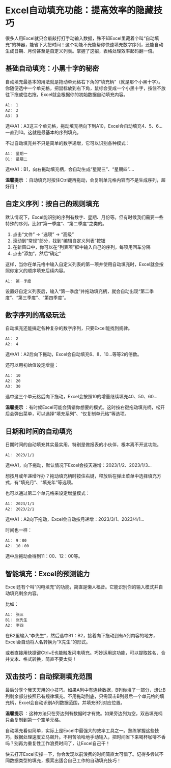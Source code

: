 # Excel自动填充功能：提高效率的隐藏技巧

很多人用Excel就只会敲敲打打手动输入数据，殊不知Excel里藏着个叫“自动填充”的神器，能省下大把时间！这个功能不光能帮你快速填充数字序列，还能自动生成日期、月份甚至是自定义列表。掌握了这招，表格处理效率起码翻一倍。

## 基础自动填充：小黑十字的秘密

自动填充最基本的用法就是拖动单元格右下角的“填充柄”（就是那个小黑十字）。你随便选中一个单元格，把鼠标放到右下角，鼠标会变成一个小黑十字，按住不放往下拖或往右拖，Excel就会根据你的初始数据自动填充内容。
    
    
    A1： 1
    A2： 2 
    A3： 3
    

选中A1：A3这三个单元格，拖动填充柄向下到A10，Excel会自动填充4、5、6...一直到10。这就是最基本的序列填充。

不过自动填充并不只是简单的数字递增，它可以识别各种模式：
    
    
    A1： 星期一
    B1： 星期二
    

选中A1：B1，向右拖动填充柄，会自动生成“星期三”、“星期四”....

**温馨提示** ：自动填充时按住Ctrl键再拖动，会复制单元格内容而不是生成序列，超好用！

## 自定义序列：按自己的规则填充

默认情况下，Excel能识别的序列有数字、星期、月份等。但有时候我们需要一些特殊的序列，比如“第一季度”、“第二季度”之类的。

  1. 点击“文件” → “选项” → “高级”
  2. 滚动到“常规”部分，找到“编辑自定义列表”按钮
  3. 在新窗口中，你可以在“列表项”框中输入自己的序列，每项用回车分隔
  4. 点击“添加”，然后“确定”

这样，当你在单元格中输入自定义列表的第一项并使用自动填充时，Excel就会按照你定义的顺序填充后续内容。
    
    
    A1： 第一季度
    

设置好自定义列表后，输入“第一季度”并拖动填充柄，就会自动出现“第二季度”、“第三季度”、“第四季度”。

## 数字序列的高级玩法

自动填充还能搞定各种复杂的数字序列，只要Excel能找到规律。
    
    
    A1： 2
    A2： 4
    

选中A1：A2后向下拖动，Excel会自动填充6、8、10...等等2的倍数。

还可以用初始值设定增量：
    
    
    A1： 10
    A2： 20
    A3： 30
    

选中这三个单元格后向下拖动，Excel会按照10的增量继续填充40、50、60...

**温馨提示** ：有时候Excel可能会猜错你想要的模式。这时按右键拖动填充柄，松开后会弹出菜单，可以选择“填充系列”、“仅复制单元格”等选项。

## 日期和时间的自动填充

日期时间的自动填充其实最实用，特别是做报表的小伙伴，根本离不开这功能。
    
    
    A1： 2023/1/1
    

选中A1，向下拖动，默认情况下Excel会按天递增：2023/1/2、2023/1/3...

想按月或年递增咋办？拖动填充柄时按住右键，释放后在弹出菜单中选择填充方式，有“填充月”、“填充年”等选项。

也可以通过第二个单元格来设定增量模式：
    
    
    A1： 2023/1/1
    A2： 2023/2/1
    

选中A1：A2向下拖动，Excel会自动按月递增：2023/3/1、2023/4/1...

时间也一样：
    
    
    A1： 9：00
    A2： 10：00
    

选中后拖动会得到11：00、12：00等。

## 智能填充：Excel的预测能力

Excel还有个叫“闪电填充”的功能，简直是懒人福音。它能识别你的输入模式并自动填充剩余内容。

比如：
    
    
    A1： 张三
    B1： 张先生
    A2： 李四
    

在B2里输入“李先生”，然后选中B1：B2，接着向下拖动到有A列内容的地方，Excel会自动将人名转换为“X先生”的形式。

或者直接用快捷键Ctrl+E也能触发闪电填充。巧妙运用这功能，可以提取姓名、合并文本、格式转换，简直不要太爽！

## 双击技巧：自动探测填充范围

最后分享个我天天用的小技巧。如果A列中有连续数据，B列你填了一部分，想让B列剩余部分按照已有规律填充。不用拖动到底，只需双击B列最后一个单元格的填充柄，Excel会自动识别A列数据范围，并填充B列对应位置。

**温馨提示** ：这种方法只在旁边列有数据时才有效。如果旁边列为空，双击填充柄只会复制到第一个空单元格。

自动填充看似简单，实际上是Excel中最强大的效率工具之一。熟练掌握这些技巧，数据处理速度立马飙升。不用苦哈哈地手动输入，把时间省下来喝杯咖啡不香吗？别再为重复性工作浪费时间了，让Excel自己干！

快去打开Excel实操一下，你会发现以前浪费的时间简直太可惜了。记得多尝试不同数据类型的填充，摸索出适合自己工作的自动填充技巧！‌​​‌​​‌​‌​​‌‌‌‌​‌​​‌​​​​‌​​‌‌​​​‌​​‌‌​‌​‌‌​​‌‌‌​‌‌​​‌​​​‌‌​​​‌‌‌‌‌​​​‌‌‌‌‌​​​‌‌‌